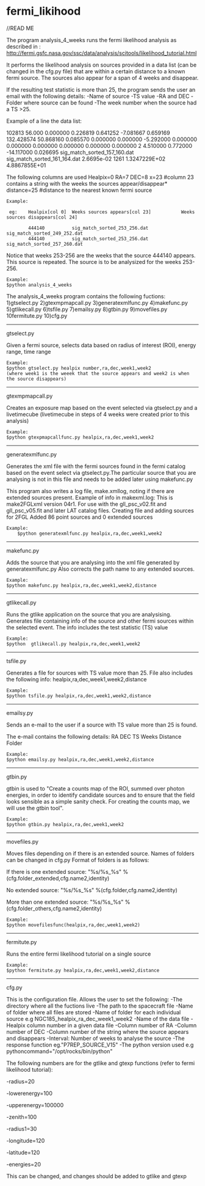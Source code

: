 # fermi_likihood

//READ ME

The program analysis_4_weeks runs the fermi likelihood analysis as described in : http://fermi.gsfc.nasa.gov/ssc/data/analysis/scitools/likelihood_tutorial.html 

It performs the likelihood analysis on sources provided in a data list (can be changed in the cfg.py file) that are within a certain distance to a known fermi source. The sources also appear for a span of 4 weeks and disappear. 

If the resulting test statistic is more than 25, the program sends the user an email with the following details:
-Name of source
-TS value
-RA and DEC 
-Folder where source can be found
-The week number when the source had a TS >25.

Example of a line the data list:

102813   56.000 0.000000 0.226819 0.641252 -7.081667 0.659169 132.428574 50.868160 0.085570 0.000000 0.000000 -5.292000 0.000000 0.000000 0.000000 0.000000 0.000000 0.000000 2
4.510000 0.772000 -14.117000 0.026695  sig_match_sorted_157_160.dat sig_match_sorted_161_164.dat   2.6695e-02    1261   1.3247229E+02   4.8867855E+01

The following columns are used
Healpix=0
RA=7
DEC=8
x=23 #column 23 contains a string with the weeks the sources appear/disappear*
distance=25 #distance to the nearest known fermi source

	Example:

	 eg:	Healpix[col 0] 	Weeks sources appears[col 23]			Weeks sources disappears[col 24]

			444140   		sig_match_sorted_253_256.dat 	sig_match_sorted_249_252.dat   
    	 	444140  		sig_match_sorted_253_256.dat 	sig_match_sorted_257_260.dat 
    	 	

Notice that weeks 253-256 are the weeks that the source 444140 appears. This source is repeated. 
The source is to be analysized for the weeks 253-256.

	Example:
	$python analysis_4_weeks


The analysis_4_weeks program contains the following fuctions:
1)gtselect.py
2)gtexmpmapcall.py
3)generatexmlfunc.py
4)makefunc.py
5)gtlikecall.py
6)tsfile.py
7)emailsy.py
8)gtbin.py
9)movefiles.py
10fermitute.py
10)cfg.py

******************************************************************************
gtselect.py

Given a fermi source, selects data based on radius of interest (ROI), energy range, time range 

	Example:
	$python gtselect.py healpix number,ra,dec,week1,week2
	(where week1 is the weeek that the source appears and week2 is when the source disappears)

******************************************************************************
gtexmpmapcall.py

Creates an exposure map based on the event selected via gtselect.py and a livetimecube (livetimecube in steps of 4 weeks were created prior to this analysis)

	Example:
	$python gtexpmapcallfunc.py healpix,ra,dec,week1,week2

******************************************************************************
generatexmlfunc.py

Generates the xml file with the fermi sources found in the fermi catalog based on the event select via gtselect.py.The particular source that you are analysing is not in this file and needs to be added later using makefunc.py
	
This program also writes a log file, make.xmllog, noting if there are extended sources present. 
	Example of info in makexml.log:
		This is make2FGLxml version 04r1.
		For use with the gll_psc_v02.fit and gll_psc_v05.fit and later LAT catalog files.
		Creating file and adding sources for 2FGL
		Added 86 point sources and 0 extended sources

	Example:
		$python generatexmlfunc.py healpix,ra,dec,week1,week2

******************************************************************************
makefunc.py

Adds the source that you are analysing into the xml file generated by generatexmlfunc.py 
Also corrects the path name to any extended sources.

	Example:
	$python makefunc.py healpix,ra,dec,week1,week2,distance

******************************************************************************
gtlikecall.py

Runs the gtlike application on the source that you are analysising. Generates file containing info of the source and other fermi sources within the selected event. The info includes the test statistic (TS) value 

	Example:
	$python  gtlikecall.py healpix,ra,dec,week1,week2

******************************************************************************
tsfile.py

Generates a file for sources with TS value more than 25. File also includes the following info: healpix,ra,dec,week1,week2,distance

	Example:
	$python tsfile.py healpix,ra,dec,week1,week2,distance
	
******************************************************************************
emailsy.py

Sends an e-mail to the user if a source with TS value more than 25 is found.

The e-mail contains the following details:
	RA 
	DEC
	TS
	Weeks
	Distance
	Folder
	
	
	Example:
	$python emailsy.py healpix,ra,dec,week1,week2,distance
	
******************************************************************************
gtbin.py

gtbin is used to "Create a counts map of the ROI, summed over photon energies, in order to identify candidate sources and to ensure that the field looks sensible as a simple sanity check. For creating the counts map, we will use the gtbin tool".

	Example:
	$python gtbin.py healpix,ra,dec,week1,week2
	
******************************************************************************
movefiles.py

Moves files depending on if there is an extended source.
Names of folders can be changed in cfg.py
Format of folders is as follows:

If there is one extended source:
"%s/%s_%s" %(cfg.folder_extended,cfg.name2,identity)

No extended source:
"%s/%s_%s" %(cfg.folder,cfg.name2,identity)

More than one extended source:
"%s/%s_%s" %(cfg.folder_others,cfg.name2,identity)

	Example:
	$python movefilesfunc(healpix,ra,dec,week1,week2)

******************************************************************************
fermitute.py

Runs the entire fermi likelihood tutorial on a single source

	Example:
	$python fermitute.py healpix,ra,dec,week1,week2,distance
	
******************************************************************************
cfg.py

This is the configuration file. Allows the user to set the following:
-The directory where all the fuctions live
-The path to the spacecraft file
-Name of folder where all files are stored
-Name of folder for each individual source e.g NGC185_healpix_ra_dec_week1_week2
-Name of the data file
-Healpix column number in a given data file
-Column number of RA
-Column number of DEC
-Column number of the string where the source appears and disappears
-Interval: Number of weeks to analyse the source
-The response function eg."P7REP_SOURCE_V15"
-The python version used e.g pythoncommand="/opt/rocks/bin/python"

The following numbers are for the gtlike and gtexp functions (refer to fermi likelihood tutorial): 

-radius=20

-lowerenergy=100

-upperenergy=100000

-zenith=100

-radius1=30

-longitude=120

-latitude=120

-energies=20

This can be changed, and changes should be added to gtlike and gtexp
